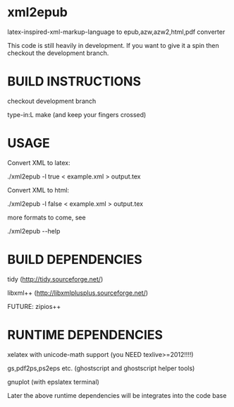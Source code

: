 xml2epub
========

latex-inspired-xml-markup-language to epub,azw,azw2,html,pdf converter

This code is still heavily in development. If you want to give it a spin then checkout the development branch.

BUILD INSTRUCTIONS
===================
checkout development branch


type-in:L make (and keep your fingers crossed)

USAGE
=====

Convert XML to latex:

./xml2epub -l true < example.xml > output.tex

Convert XML to html:

./xml2epub -l false < example.xml > output.tex

more formats to come, see

./xml2epub --help


BUILD DEPENDENCIES
===================

tidy (http://tidy.sourceforge.net/)

libxml++ (http://libxmlplusplus.sourceforge.net/)

FUTURE: zipios++

RUNTIME DEPENDENCIES
=====================
xelatex with unicode-math support (you NEED texlive>=2012!!!!)

gs,pdf2ps,ps2eps etc. (ghostscript and ghostscript helper tools)

gnuplot (with epslatex terminal)



Later the above runtime dependencies will be integrates into the code base